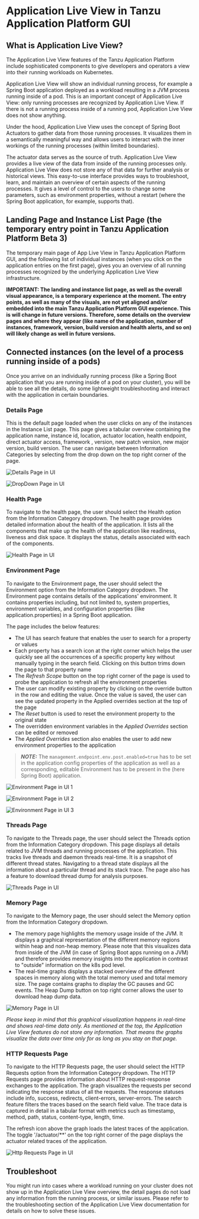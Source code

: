 # Application Live View in Tanzu Application Platform GUI

## What is Application Live View?

The Application Live View features of the Tanzu Application Platform include sophisticated components to give developers and operators a view into their running workloads on Kubernetes.

Application Live View will show an individual running process, for example a Spring Boot application deployed as a workload resulting in a JVM process running inside of a pod.
This is an important concept of Application Live View: only running processes are recognized by Application Live View.
If there is not a running process inside of a running pod, Application Live View does not show anything.

Under the hood, Application Live View uses the concept of Spring Boot Actuators to gather data from those running processes.
It visualizes them in a semantically meaningful way and allows users to interact with the inner workings of the running processes (within limited boundaries).

The actuator data serves as the source of truth. Application Live View provides a live view of the data from inside of the running processes only.
Application Live View does not store any of that data for further analysis or historical views.
This easy-to-use interface provides ways to troubleshoot, learn, and maintain an overview of certain aspects of the running processes.
It gives a level of control to the users to change some parameters, such as environment properties, without a restart (where the Spring Boot application, for example, supports that).

## Landing Page and Instance List Page (the temporary entry point in Tanzu Application Platform Beta 3)

The temporary main page of App Live View in Tanzu Application Platform GUI, and the following list of individual instances (when you click on the application entries on the first page),
gives you an overview of all running processes recognized by the underlying Application Live View infrastructure.

__IMPORTANT: The landing and instance list page, as well as the overall visual appearance, is a temporary experience at the moment. The entry points, as well as many of the visuals, are not yet aligned and/or embedded into the main Tanzu Application Platform GUI experience. This is will change in future versions. Therefore, some details on the overview pages and where they appear (like name of the application, number of instances, framework, version, build version and health alerts, and so on) will likely change as well in future versions.__

## Connected instances (on the level of a process running inside of a pods)

Once you arrive on an individually running process (like a Spring Boot application that you are running inside of a pod on your cluster), you will be able to see all the details, do some lightweight troubleshooting and interact with the application in certain boundaries.

### Details Page

This is the default page loaded when the user clicks on any of the instances in the Instance List page. This page gives a tabular overview containing the application name, instance id, location, actuator location, health endpoint, direct actuator access, framework , version, new patch version, new major version, build version. The user can navigate between Information Categories by selecting from the drop down on the top right corner of the page.

![Details Page in UI](./images/details-page.png)


![DropDown Page in UI](./images/information-category-dropdown.png)

### Health Page

To navigate to the health page, the user should select the Health option from the Information Category dropdown.
The health page provides detailed information about the health of the application.
It lists all the components that make up the health of the application like readiness, liveness and disk space.
It displays the status, details associated with each of the components. 

![Health Page in UI](./images/health-page.png)


### Environment Page

To navigate to the Environment page, the user should select the Environment option from the Information Category dropdown.
The Environment page contains details of the applications' environment.
It contains properties including, but not limited to, system properties, environment variables, and configuration properties (like application.properties) in a Spring Boot application.
  
The page includes the below features:
  
  * The UI has search feature that enables the user to search for a property or values
  * Each property has a search icon at the right corner which helps the user quickly see all the occurrences of a specific property key without manually typing in the search field. Clicking on this button trims down the page to that property name
  * The _Refresh Scope_ button on the top right corner of the page is used to probe the application to refresh all the environment properties
  * The user can modify existing property by clicking on the override button in the row and editing the value. Once the value is saved, the user can see the updated property in the Applied overrides section at the top of the page
  * The _Reset_ button is used to reset the environment property to the original state
  * The overridden environment variables in the _Applied Overrides_ section can be edited or removed
  * The _Applied Overrides_ section also enables the user to add new environment properties to the application

> **_NOTE:_** The `management.endpoint.env.post.enabled=true` has to be set in the application config properties of the application as well as a corresponding, editable Environment has to be present in the (here Spring Boot) application.

![Environment Page in UI 1](./images/env-page-1.png)

![Environment Page in UI 2](./images/env-page-2.png)

![Environment Page in UI 3](./images/env-page-3.png)

### Threads Page
    
To navigate to the Threads page, the user should select the Threads option from the Information Category dropdown.
This page displays all details related to JVM threads and running processes of the application.
This tracks live threads and daemon threads real-time. It is a snapshot of different thread states.
Navigating to a thread state displays all the information about a particular thread and its stack trace.
The page also has a feature to download thread dump for analysis purposes.

![Threads Page in UI](./images/threads-page.png)

### Memory Page

To navigate to the Memory page, the user should select the Memory option from the Information Category dropdown.
* The memory page highlights the memory usage inside of the JVM. It displays a graphical representation of the different memory regions within heap and non-heap memory. Please note that this visualizes data from inside of the JVM (in case of Spring Boot apps running on a JVM) and therefore provides memory insights into the application in contrast to "outside" information on the k8s pod level.
* The real-time graphs displays a stacked overview of the different spaces in memory along with the total memory used and total memory size. The page contains graphs to display the GC pauses and GC events. The Heap Dump button on top right corner allows the user to download heap dump data.

![Memory Page in UI](./images/memory-page.png)

_Please keep in mind that this graphical visualization happens in real-time and shows real-time data only. As mentioned at the top, the Application Live View features do not store any information. That means the graphs visualize the data over time only for as long as you stay on that page._

### HTTP Requests Page

To navigate to the HTTP Requests page, the user should select the HTTP Requests option from the Information Category dropdown.
The HTTP Requests page provides information about HTTP request-response exchanges to the application.
The graph visualizes the requests per second indicating the response status of all the requests.
The response statuses include info, success, redirects, client-errors, server-errors.
The search feature filters the traces based on the search field value.
The trace data is captured in detail in a tabular format with metrics such as timestamp, method, path, status, content-type, length, time. 
  
The refresh icon above the graph loads the latest traces of the application.
The toggle '/actuator/**' on the top right corner of the page displays the actuator related traces of the application.

![Http Requests Page in UI](./images/http-requests-page.png)

## Troubleshoot

You might run into cases where a workload running on your cluster does not show up in the Application Live View overview, the detail pages do not load any information from the running process, or similar issues.
Please refer to the troubleshooting section of the Application Live View documentation for details on how to solve these issues.

